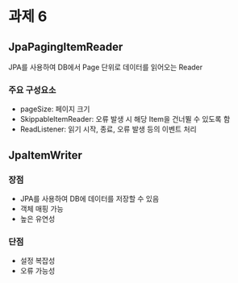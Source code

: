 # 과제 6

## JpaPagingItemReader
JPA를 사용하여 DB에서 Page 단위로 데이터를 읽어오는 Reader

### 주요 구성요소
- pageSize: 페이지 크기
- SkippableItemReader: 오류 발생 시 해당 Item을 건너뛸 수 있도록 함
- ReadListener: 읽기 시작, 종료, 오류 발생 등의 이벤트 처리

## JpaItemWriter

### 장점
- JPA를 사용하여 DB에 데이터를 저장할 수 있음
- 객체 매핑 가능
- 높은 유연성

### 단점
- 설정 복잡성
- 오류 가능성